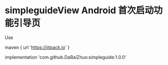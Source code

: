 # simpleguideView Android  首次启动功能引导页

  Use
  
  maven  { url 'https://jitpack.io' }
 
 
 implementation 'com.github.DaBaiZhuo:simpleguide:1.0.0'


